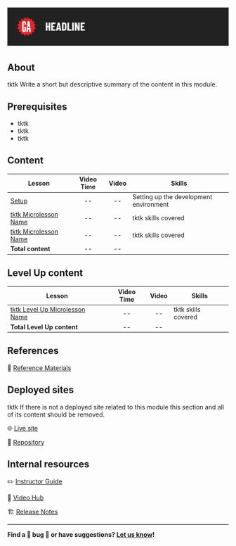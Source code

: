 # ![[tktk Module Name]](./assets/tktk-hero.png)

## About

tktk Write a short but descriptive summary of the content in this module.

## Prerequisites

- tktk
- tktk
- tktk

## Content

| Lesson | Video Time | Video | Skills |
| ------ |:----------:|:-----:| ------ |
| [Setup](./setup/README.md)                               | -- | -- | Setting up the development environment |
| [tktk Microlesson Name](./tktk-microlesson-01/README.md) | -- | -- | tktk skills covered                    |
| [tktk Microlesson Name](./tktk-microlesson-02/README.md) | -- | -- | tktk skills covered                    |
| **Total content**                                        | -- | -- |                                        |

## Level Up content

| Lesson | Video Time | Video | Skills |
| ------ |:----------:|:-----:| ------ |
| [tktk Level Up Microlesson Name](./tktk-microlesson-03/README.md) | -- | -- | tktk skills covered |
| **Total Level Up content**                                        | -- | -- |                     |

## References

📖 [Reference Materials](./references/README.md)

## Deployed sites

tktk If there is not a deployed site related to this module this section and all of its content should be removed.

🌐 [Live site](#tktk-deployed-app-url)

🐙 [Repository](#tktk-repository-for-deployed-app)

## Internal resources

✏️ [Instructor Guide](./internal-resources/instructor-guide.md)

🎥 [Video Hub](./internal-resources/video-hub.md)

🏗️ [Release Notes](./internal-resources/release-notes.md)

---

**Find a 👾 bug 👾 or have suggestions? [Let us know](https://git.generalassemb.ly/modular-curriculum-all-courses/universal-resources-internal/blob/main/module-feedback.md)!**
